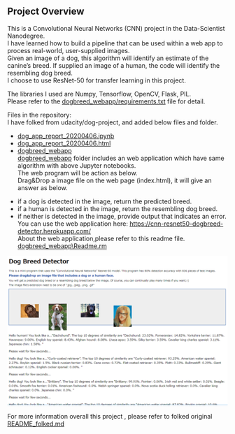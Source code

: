 ﻿[//]: # (Image References)

[image1]: ./images/sample_dog_output.png "Sample Output"
[image2]: ./images/vgg16_model.png "VGG-16 Model Keras Layers"
[image3]: ./images/vgg16_model_draw.png "VGG16 Model Figure"
[image4]: ./dogbreed_webapp/webappSnap.PNG "Web Application Example"


## Project Overview  
This is a Convolutional Neural Networks (CNN) project in the Data-Scientist Nanodegree.  
I have learned how to build a pipeline that can be used within a web app to process real-world, user-supplied images.    
Given an image of a dog, this algorithm will identify an estimate of the canine’s breed.  If supplied an image of a human, the code will identify the resembling dog breed.   
I choose to use ResNet-50 for transfer learning in this project.

The libraries I used are Numpy, Tensorflow, OpenCV, Flask, PIL.      
Please refer to the [dogbreed_webapp/requirements.txt](https://github.com/Data-Semi/dog-project-CNN/blob/master/dogbreed_webapp/requirements.txt) file for detail.  

Files in the repository:  
I have folked from udacity/dog-project, and added below files and folder.  
+ [dog_app_report_20200406.ipynb](https://github.com/Data-Semi/dog-project-CNN/blob/master/dog_app_report_20200406.ipynb)  
+ [dog_app_report_20200406.html](https://github.com/Data-Semi/dog-project-CNN/blob/master/dog_app_report_20200406.html)  
+ [dogbreed_webapp](https://github.com/Data-Semi/dog-project-CNN/tree/master/dogbreed_webapp)  
[dogbreed_webapp](https://github.com/Data-Semi/dog-project-CNN/tree/master/dogbreed_webapp) folder includes an web application which have same algorithm with above Jupyter notebooks.  
The web program will be action as below.  
Drag&Drop a image file on the web page (index.html), it will give an answer as below.  
- if a dog is detected in the image, return the predicted breed.  
- if a human is detected in the image, return the resembling dog breed.  
- if neither is detected in the image, provide output that indicates an error.  
You can use the web application here: https://cnn-resnet50-dogbreed-detector.herokuapp.com/    
About the web application,please refer to this readme file. [dogbreed_webapp\Readme.rm](https://github.com/Data-Semi/dog-project-CNN/blob/master/dogbreed_webapp/Readme.rm)   
 
![Web Application Example][image4]  

For more information overall this project , please refer to folked original [README_folked.md](https://github.com/Data-Semi/dog-project-CNN/blob/master/README_folked.md)  
